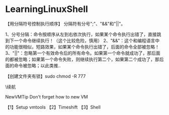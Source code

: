 # LearningLinuxShell

【用分隔符号控制执行顺序】
分隔符有分号";"、"&&"和"||"。

1、分号分隔：命令按顺序从左到右依次执行，如果某个命令执行出错了，直接跳到下一个命令继续执行！（这个比较危险，慎用）
2、"&&"：这个和编程语言中的功能很相似，短路效果，如果某个命令执行出错了，后面的命令全部被忽略！
3、"||"：忽略第一个有效命令后的所有命令。如果第一个命令就成功了，那后面的都被忽略；如果第一个命令失败，则继续执行第二个，如果第二个成功了，那后面的命令被忽略；以此类推..

【创建文件夹有锁】sudo chmod -R 777


\续航


NewVMTip
Don't forget how to new VM

【1】Setup vmtools 【2】Timeshift 【3】Shell
